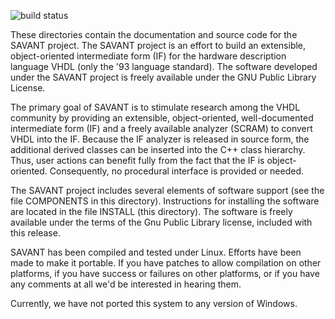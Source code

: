 ![build status](https://travis-ci.org/nturley/savant.svg?branch=master)

These directories contain the documentation and source code for the SAVANT project.  The
SAVANT project is an effort to build an extensible, object-oriented intermediate form (IF)
for the hardware description language VHDL (only the '93 language standard).  The software
developed under the SAVANT project is freely available under the GNU Public Library
License.

The primary goal of SAVANT is to stimulate research among the VHDL community by providing
an extensible, object-oriented, well-documented intermediate form (IF) and a freely
available analyzer (SCRAM) to convert VHDL into the IF.  Because the IF analyzer is
released in source form, the additional derived classes can be inserted into the C++ class
hierarchy.  Thus, user actions can benefit fully from the fact that the IF is
object-oriented.  Consequently, no procedural interface is provided or needed.

The SAVANT project includes several elements of software support (see the file COMPONENTS
in this directory).  Instructions for installing the software are located in the file
INSTALL (this directory).  The software is freely available under the terms of the Gnu
Public Library license, included with this release.

SAVANT has been compiled and tested under Linux.  Efforts have been made to make it
portable.  If you have patches to allow compilation on other platforms, if you have
success or failures on other platforms, or if you have any comments at all we'd be
interested in hearing them.

Currently, we have not ported this system to any version of Windows. 
